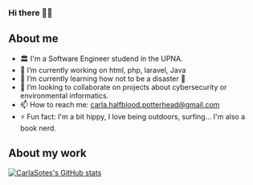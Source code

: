### Hi there 🤙🏽


## About me
- 🏛 I'm a Software Engineer studend in the UPNA.
- 🔭 I’m currently working on html, php, laravel, Java
- 🌱 I’m currently learning how not to be a disaster 🙂
- 👯 I’m looking to collaborate on projects about cybersecurity or environmental informatics.
- 📫 How to reach me: carla.halfblood.potterhead@gmail.com
- ⚡ Fun fact: I'm a bit hippy, I love being outdoors, surfing... I'm also a book nerd.

## About my work
[![CarlaSotes's GitHub stats](https://github-readme-stats.vercel.app/api?username=CarlaSotes)](https://github.com/CarlaSotes/github-readme-stats)
